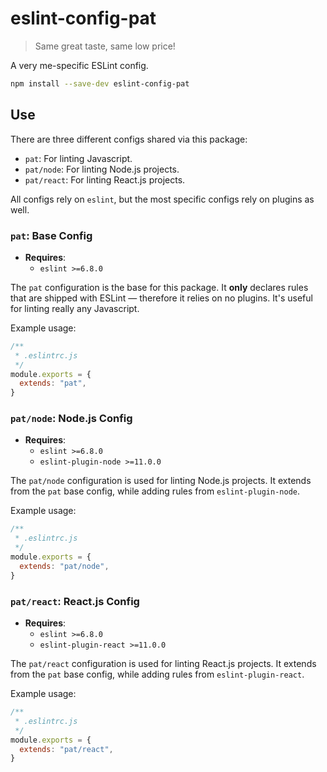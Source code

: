 # eslint-config-pat

> Same great taste, same low price!

A very me-specific ESLint config.

```sh
npm install --save-dev eslint-config-pat
```

## Use

There are three different configs shared via this package:

- `pat`: For linting Javascript.
- `pat/node`: For linting Node.js projects.
- `pat/react`: For linting React.js projects.

All configs rely on `eslint`, but the most specific configs rely on plugins as well.

### `pat`: Base Config

- **Requires**:
    - `eslint >=6.8.0`

The `pat` configuration is the base for this package. It **only** declares rules that are shipped with ESLint — therefore it relies on no plugins. It's useful for linting really any Javascript.

Example usage:

```js
/**
 * .eslintrc.js
 */
module.exports = {
  extends: "pat",
}
```

### `pat/node`: Node.js Config

- **Requires**:
    - `eslint >=6.8.0`
    - `eslint-plugin-node >=11.0.0`

The `pat/node` configuration is used for linting Node.js projects. It extends from the `pat` base config, while adding rules from `eslint-plugin-node`.

Example usage:

```js
/**
 * .eslintrc.js
 */
module.exports = {
  extends: "pat/node",
}
```

### `pat/react`: React.js Config

- **Requires**:
    - `eslint >=6.8.0`
    - `eslint-plugin-react >=11.0.0`

The `pat/react` configuration is used for linting React.js projects. It extends from the `pat` base config, while adding rules from `eslint-plugin-react`.

Example usage:

```js
/**
 * .eslintrc.js
 */
module.exports = {
  extends: "pat/react",
}
```
